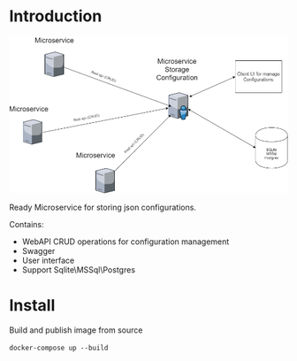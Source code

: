 # Introduction

![microservice](https://github.com/JingoC/resources_files/blob/master/microservice-configuration_0.png)

Ready Microservice for storing json configurations.

Contains:
- WebAPI CRUD operations for configuration management
- Swagger
- User interface
- Support Sqlite\MSSql\Postgres

# Install

Build and publish image from source

```docker-compose up --build```

